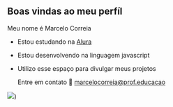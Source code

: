 ## Boas vindas ao meu perfíl

Meu nome é Marcelo Correia

- Estou estudando na [Alura](https://www.alura.com.br)
- Estou desenvolvendo na linguagem javascript
- Utilizo esse espaço para divulgar meus projetos

  Entre em contato 📧
  marcelocorreia@prof.educacao

![](https://media1.tenor.com/m/4ukjLn4qFXUAAAAC/natureza-pond.gif))


